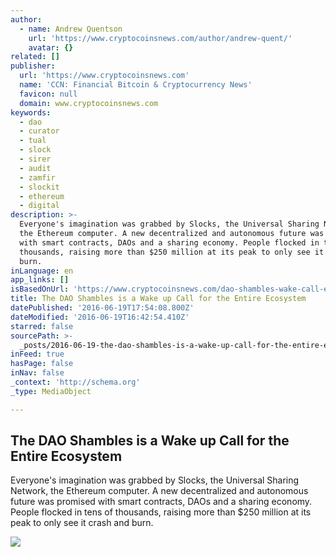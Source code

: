 ```yaml
---
author:
  - name: Andrew Quentson
    url: 'https://www.cryptocoinsnews.com/author/andrew-quent/'
    avatar: {}
related: []
publisher:
  url: 'https://www.cryptocoinsnews.com'
  name: 'CCN: Financial Bitcoin & Cryptocurrency News'
  favicon: null
  domain: www.cryptocoinsnews.com
keywords:
  - dao
  - curator
  - tual
  - slock
  - sirer
  - audit
  - zamfir
  - slockit
  - ethereum
  - digital
description: >-
  Everyone's imagination was grabbed by Slocks, the Universal Sharing Network,
  the Ethereum computer. A new decentralized and autonomous future was promised
  with smart contracts, DAOs and a sharing economy. People flocked in tens of
  thousands, raising more than $250 million at its peak to only see it crash and
  burn.
inLanguage: en
app_links: []
isBasedOnUrl: 'https://www.cryptocoinsnews.com/dao-shambles-wake-call-entire-ecosystem/'
title: The DAO Shambles is a Wake up Call for the Entire Ecosystem
datePublished: '2016-06-19T17:54:08.800Z'
dateModified: '2016-06-19T16:42:54.410Z'
starred: false
sourcePath: >-
  _posts/2016-06-19-the-dao-shambles-is-a-wake-up-call-for-the-entire-ecosystem.md
inFeed: true
hasPage: false
inNav: false
_context: 'http://schema.org'
_type: MediaObject

---
```

<article style=""><h1>The DAO Shambles is a Wake up Call for the Entire Ecosystem</h1><p>Everyone's imagination was grabbed by Slocks, the Universal Sharing Network, the Ethereum computer. A new decentralized and autonomous future was promised with smart contracts, DAOs and a sharing economy. People flocked in tens of thousands, raising more than $250 million at its peak to only see it crash and burn.</p><img src="https://www.cryptocoinsnews.com/wp-content/uploads/2016/06/Megaphone-biz.jpg" /></article>